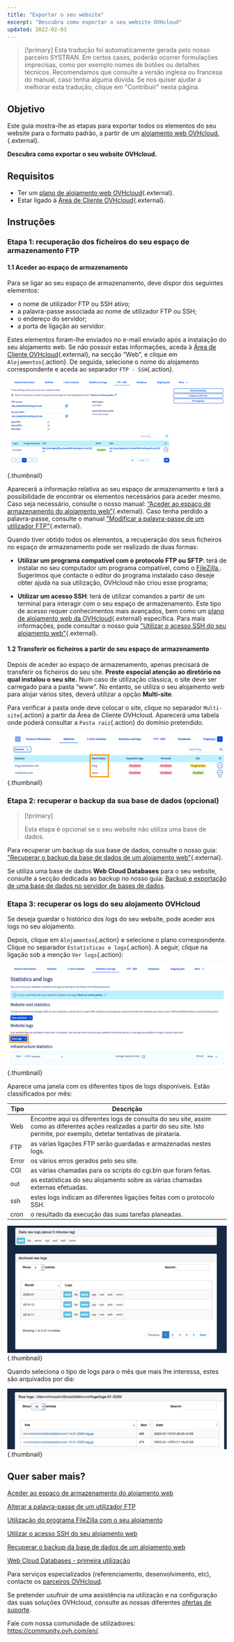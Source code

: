 ```yaml
---
title: "Exportar o seu website"
excerpt: "Descubra como exportar o seu website OVHcloud"
updated: 2022-02-03
---
```


> [!primary]
> Esta tradução foi automaticamente gerada pelo nosso parceiro SYSTRAN. Em certos casos, poderão ocorrer formulações imprecisas, como por exemplo nomes de botões ou detalhes técnicos. Recomendamos que consulte a versão inglesa ou francesa do manual, caso tenha alguma dúvida. Se nos quiser ajudar a melhorar esta tradução, clique em "Contribuir" nesta página.
>

## Objetivo

Este guia mostra-lhe as etapas para exportar todos os elementos do seu website para o formato padrão, a partir de um [alojamento web OVHcloud.](https://www.ovhcloud.com/pt/web-hosting/){.external}.

**Descubra como exportar o seu website OVHcloud.**

## Requisitos

- Ter um [plano de alojamento web OVHcloud](https://www.ovhcloud.com/pt/web-hosting/){.external}.
- Estar ligado à [Área de Cliente OVHcloud](https://www.ovh.com/auth/?action=gotomanager&from=https://www.ovh.pt/&ovhSubsidiary=pt){.external}.

## Instruções

### Etapa 1: recuperação dos ficheiros do seu espaço de armazenamento FTP

#### 1.1 Aceder ao espaço de armazenamento

Para se ligar ao seu espaço de armazenamento, deve dispor dos seguintes elementos:

- o nome de utilizador FTP ou SSH ativo;
- a palavra-passe associada ao nome de utilizador FTP ou SSH;
- o endereço do servidor;
- a porta de ligação ao servidor.

Estes elementos foram-lhe enviados no e-mail enviado após a instalação do seu alojamento web. Se não possuir estas informações, aceda à [Área de Cliente OVHcloud](https://www.ovh.com/auth/?action=gotomanager&from=https://www.ovh.pt/&ovhSubsidiary=pt){.external}, na secção “Web”, e clique em `Alojamentos`{.action}. De seguida, selecione o nome do alojamento correspondente e aceda ao separador `FTP - SSH`{.action}. 

![export-website](images/tab-pro.png){.thumbnail}

Aparecerá a informação relativa ao seu espaço de armazenamento e terá a possibilidade de encontrar os elementos necessários para aceder mesmo. Caso seja necessário, consulte o nosso manual: [“Aceder ao espaço de armazenamento do alojamento web”](/pages/web_cloud/web_hosting/ftp_connection){.external}. Caso tenha perdido a palavra-passe, consulte o manual ["Modificar a palavra-passe de um utilizador FTP"](/pages/web_cloud/web_hosting/ftp_change_password){.external}.

Quando tiver obtido todos os elementos, a recuperação dos seus ficheiros no espaço de armazenamento pode ser realizado de duas formas:

- **Utilizar um programa compatível com o protocolo FTP ou SFTP**: terá de instalar no seu computador um programa compatível, como o [ FileZilla ](/pages/web_cloud/web_hosting/ftp_filezilla_user_guide). Sugerimos que contacte o editor do programa instalado caso deseje obter ajuda na sua utilização, OVHcloud não criou esse programa;

- **Utilizar um acesso SSH**: terá de utilizar comandos a partir de um terminal para interagir com o seu espaço de armazenamento. Este tipo de acesso requer conhecimentos mais avançados, bem como um [plano de alojamento web da OVHcloud](https://www.ovhcloud.com/pt/web-hosting/){.external} específica. Para mais informações, pode consultar o nosso guia  ["Utilizar o acesso SSH do seu alojamento web"](/pages/web_cloud/web_hosting/ssh_on_webhosting){.external}. 

#### 1.2 Transferir os ficheiros a partir do seu espaço de armazenamento

Depois de aceder ao espaço de armazenamento, apenas precisará de transferir os ficheiros do seu site. **Preste especial atenção ao diretório no qual instalou o seu site.** Num caso de utilização clássica, o site deve ser carregado para a pasta “www”. No entanto, se utiliza o seu alojamento web para alojar vários sites, deverá utilizar a opção **Multi-site**.

Para verificar a pasta onde deve colocar o site, clique no separador `Multi-site`{.action} a partir da Área de Cliente OVHcloud. Aparecerá uma tabela onde poderá consultar a `Pasta raiz`{.action} do domínio pretendido.

![export-website](images/root-folders.png){.thumbnail}

### Etapa 2: recuperar o backup da sua base de dados (opcional) 

> [!primary]
>
> Esta etapa é opcional se o seu website não utiliza uma base de dados.
>

Para recuperar um backup da sua base de dados, consulte o nosso guia:
["Recuperar o backup da base de dados de um alojamento web"](/pages/web_cloud/web_hosting/sql_database_export){.external}.

Se utiliza uma base de dados **Web Cloud Databases** para o seu website, consulte a secção dedicada ao backup no nosso guia:
[Backup e exportação de uma base de dados no servidor de bases de dados](/pages/web_cloud/web_cloud_databases/save-export-on-database-server).

### Etapa 3: recuperar os logs do seu alojamento OVHcloud

Se deseja guardar o histórico dos logs do seu website, pode aceder aos logs no seu alojamento.

Depois, clique em `Alojamentos`{.action} e selecione o plano correspondente. Clique no separador `Estatísticas e logs`{.action}. A seguir, clique na ligação sob a menção `Ver logs`{.action}:

![export-website](images/view-logs.png){.thumbnail}

Aparece uma janela com os diferentes tipos de logs disponíveis.  Estão classificados por mês:

| Tipo  	| Descrição                                                                                                                                                                                         	|
|-------	|-----------------------------------------------------------------------------------------------------------------------------------------------------------------------------------------------------	|
| Web   	| Encontre aqui os diferentes logs de consulta do seu site, assim como as diferentes ações realizadas a partir do seu site. Isto permite, por exemplo, detetar tentativas de pirataria. 	|
| FTP   	| as várias ligações FTP serão guardadas e armazenadas nestes logs.                                                                                                                     	|
| Error 	| os vários erros gerados pelo seu site.                                                                                                                                                    	|
| CGI   	| as várias chamadas para os scripts do cgi.bin que foram feitas.                                                                                                                                     	|
| out   	| as estatísticas do seu alojamento sobre as várias chamadas externas efetuadas.                                                                                                                  	|
| ssh   	| estes logs indicam as diferentes ligações feitas com o protocolo SSH.                                                                                                                      	|
| cron  	| o resultado da execução das suas tarefas planeadas.                                                                                                                                                	|

![export-website](images/raw-logs-general.png){.thumbnail}

Quando seleciona o tipo de logs para o mês que mais lhe interessa, estes são arquivados por dia:

![export-website](images/raw-logs.png){.thumbnail}

## Quer saber mais?

[Aceder ao espaço de armazenamento do alojamento web](/pages/web_cloud/web_hosting/ftp_connection)

[Alterar a palavra-passe de um utilizador FTP](/pages/web_cloud/web_hosting/ftp_change_password)

[Utilização do programa FileZilla com o seu alojamento](/pages/web_cloud/web_hosting/ftp_filezilla_user_guide)

[Utilizar o acesso SSH do seu alojamento web](/pages/web_cloud/web_hosting/ssh_on_webhosting)

[Recuperar o backup da base de dados de um alojamento web](/pages/web_cloud/web_hosting/sql_database_export)

[Web Cloud Databases - primeira utilização](/pages/web_cloud/web_cloud_databases/starting_with_clouddb)

Para serviços especializados (referenciamento, desenvolvimento, etc), contacte os [parceiros OVHcloud](https://partner.ovhcloud.com/pt/directory/).

Se pretender usufruir de uma assistência na utilização e na configuração das suas soluções OVHcloud, consulte as nossas diferentes [ofertas de suporte](https://www.ovhcloud.com/pt/support-levels/).

Fale com nossa comunidade de utilizadores: <https://community.ovh.com/en/>. 